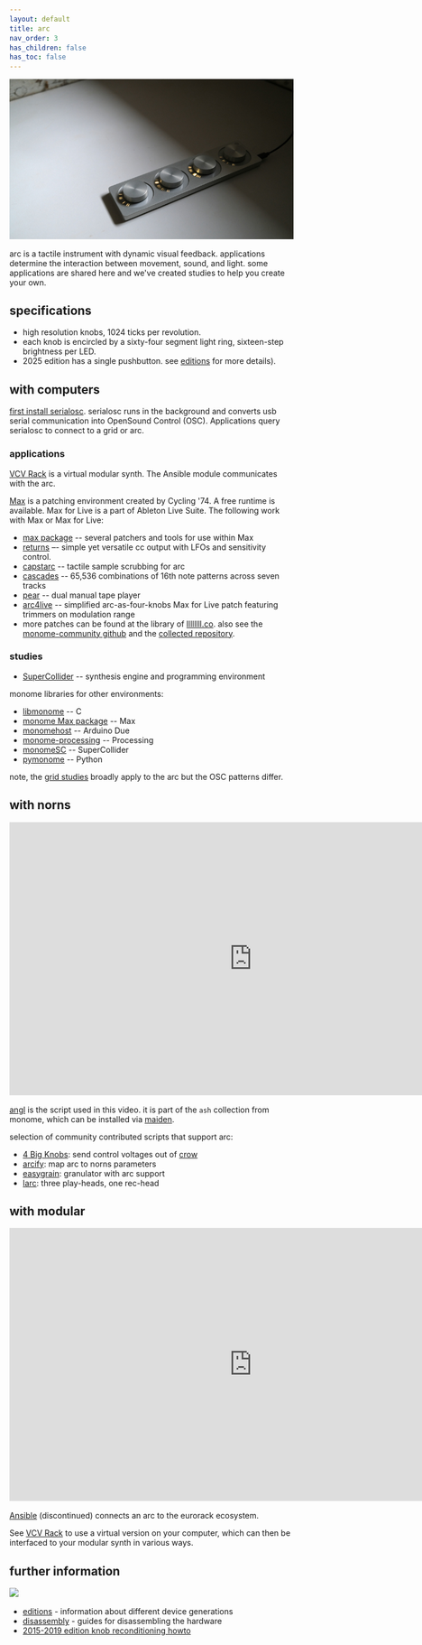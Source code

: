 ```yaml
---
layout: default
title: arc
nav_order: 3
has_children: false
has_toc: false
---
```


![](images/arc.jpg)

arc is a tactile instrument with dynamic visual feedback. applications determine the interaction between movement, sound, and light. some applications are shared here and we've created studies to help you create your own.

## specifications

- high resolution knobs, 1024 ticks per revolution.
- each knob is encircled by a sixty-four segment light ring, sixteen-step brightness per LED.
- 2025 edition has a single pushbutton. see [editions](editions) for more details).

## with computers

[first install serialosc](/docs/serialosc/setup). serialosc runs in the background and converts usb serial communication into OpenSound Control (OSC). Applications query serialosc to connect to a grid or arc.

### applications

[VCV Rack](/docs/grid/computer/vcv-rack) is a virtual modular synth. The Ansible module communicates with the arc. 

[Max](http://cycling74.com/products/max) is a patching environment created by Cycling '74. A free runtime is available. Max for Live is a part of Ableton Live Suite. The following work with Max or Max for Live:

* [max package](/docs/grid/app/package) -- several patchers and tools for use within Max
* [returns](https://github.com/monome-community/returns) –- simple yet versatile cc output with LFOs and sensitivity control.
* [capstarc](https://github.com/mhetrick/capstarc) -- tactile sample scrubbing for arc
* [cascades](https://l.llllllll.co/cascades/) -- 65,536 combinations of 16th note patterns across seven tracks
* [pear](https://llllllll.co/t/32699) -- dual manual tape player
* [arc4live](https://github.com/robbielyman/arc4live/tree/main) -- simplified arc-as-four-knobs Max for Live patch featuring trimmers on modulation range
* more patches can be found at the library of [llllllll.co](https://llllllll.co/tag/max). also see the [monome-community github](https://github.com/orgs/monome-community/) and the
 [collected repository](https://github.com/monome-community/collected).
 
### studies

- [SuperCollider](/docs/arc/studies/sc) -- synthesis engine and programming environment

monome libraries for other environments:

* [libmonome](https://github.com/monome/libmonome) -- C
* [monome Max package](https://github.com/monome/monome-max-package) -- Max
* [monomehost](https://github.com/monome/MonomeHost) -- Arduino Due
* [monome-processing](https://github.com/monome/monome-processing) -- Processing
* [monomeSC](https://github.com/monome/monomeSC/) -- SuperCollider
* [pymonome](https://github.com/artfwo/pymonome) -- Python

note, the [grid studies](https://monome.org/docs/grid/grid-computer/#studies) broadly apply to the arc but the OSC patterns differ.


## with norns

<div class="vid"><iframe src="https://player.vimeo.com/video/312196152?color=ffffff&title=0&byline=0&portrait=0" width="860" height="484" frameborder="0" webkitallowfullscreen mozallowfullscreen allowfullscreen></iframe></div>

[angl](https://llllllll.co/t/ash-a-small-collection/21349) is the script used in this video. it is part of the `ash` collection from monome, which can be installed via [maiden](/docs/norns/maiden).

selection of community contributed scripts that support arc:

- [4 Big Knobs](https://llllllll.co/t/4-big-knobs/42190): send control voltages out of [crow](/docs/crow)
- [arcify](https://llllllll.co/t/arcify/22133): map arc to norns parameters
- [easygrain](https://llllllll.co/t/easygrain/21047): granulator with arc support
- [larc](https://llllllll.co/t/larc/39790): three play-heads, one rec-head

## with modular

<div class="vid"><iframe src="https://player.vimeo.com/video/182119406?color=ffffff&title=0&byline=0&portrait=0" width="860" height="484" frameborder="0" webkitallowfullscreen mozallowfullscreen allowfullscreen></iframe></div>

[Ansible](/docs/ansible) (discontinued) connects an arc to the eurorack ecosystem.

See [VCV Rack](/docs/grid/computer/vcv-rack) to use a virtual version on your computer, which can then be interfaced to your modular synth in various ways.


## further information

![](images/arc-hands.jpg)

- [editions](editions) - information about different device generations
- [disassembly](disassembly) - guides for disassembling the hardware
- [2015-2019 edition knob reconditioning howto](https://vimeo.com/449444177)
